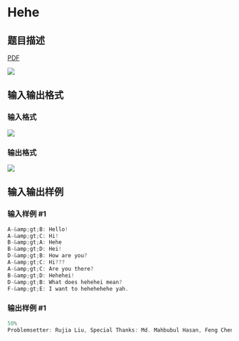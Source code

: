 # Hehe

## 题目描述

[problemUrl]: https://uva.onlinejudge.org/index.php?option=com_onlinejudge&Itemid=8&category=862&page=show_problem&problem=4815

[PDF](https://uva.onlinejudge.org/external/129/p12936.pdf)

![](https://cdn.luogu.com.cn/upload/vjudge_pic/UVA12936/e24dd440850e971e2ccc29c8264791e8b57d2f13.png)

## 输入输出格式

### 输入格式

![](https://cdn.luogu.com.cn/upload/vjudge_pic/UVA12936/6f3992ec768c8623375ade4535fc9deaa22e75e9.png)

### 输出格式

![](https://cdn.luogu.com.cn/upload/vjudge_pic/UVA12936/8fc5529936ba511e189ec151dd56b7eacc8d8ad2.png)

## 输入输出样例

### 输入样例 #1

```cpp
A-&amp;gt;B: Hello!
A-&amp;gt;C: Hi!
B-&amp;gt;A: Hehe
B-&amp;gt;D: Hei!
D-&amp;gt;B: How are you?
A-&amp;gt;C: Hi???
A-&amp;gt;C: Are you there?
B-&amp;gt;D: Hehehei!
D-&amp;gt;B: What does hehehei mean?
F-&amp;gt;E: I want to hehehehehe yah.
```


### 输出样例 #1

```cpp
50%
Problemsetter: Rujia Liu, Special Thanks: Md. Mahbubul Hasan, Feng Chen
```


